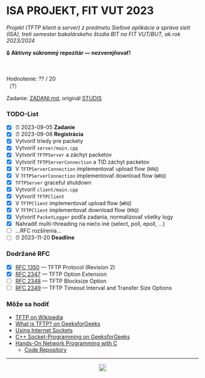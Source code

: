# ISA PROJEKT, FIT VUT 2023 #

*Projekt (TFTP klient a server) z predmetu Sieťové aplikácie a správa sietí (ISA), tretí semester bakalárskeho štúdia BIT na FIT VUT/BUT, ak.rok 2023/2024*

🔒 **Aktívny súkromný repozitár — nezverejňovať!**
<!-- 🗄️ **Súkromný archivovaný repozitár!** -->
<!-- ⚠️ **Zverejnené pre archívne účely — nekopírujte, nula by Vás mrzela. Za nič také nenesiem žiadnu zodpovednosť!** Všetky odovzdané projekty prechádzajú kontrolou plagiátorstva, pri ktorej sa porovnávajú aj s dávnejšie odovzdanými riešeniami. -->
<br />

Hodnotenie: ?? / 20<br />（?）

Zadanie: [ZADANI.md](ZADANI.md), originál [STUDIS](https://www.vut.cz/studis/student.phtml?script_name=zadani_detail&apid=268266&zid=54264)

### TODO-List ###

- [X] ⏰ 2023-09-05 **Zadanie**
- [X] ⏰ 2023-09-06 **Registrácia**
- [X] Vytvoriť triedy pre packety
- [X] Vytvoriť `server/main.cpp`
- [X] Vytvoriť `TFTPServer` a záchyt packetov
- [X] Vytvoriť `TFTPServerConnection` a TID záchyt packetov
- [X] V `TFTPServerConnection` implementovať upload flow (`RRQ`)
- [X] V `TFTPServerConnection` implementovať download flow (`WRQ`)
- [X] `TFTPServer` graceful shutdown
- [X] Vytvoriť `client/main.cpp`
- [X] Vytvoriť `TFTPClient`
- [X] V `TFTPClient` implementovať upload flow (`WRQ`)
- [X] V `TFTPClient` implementovať download flow (`RRQ`)
- [X] Vytvoriť `PacketLogger` podľa zadania, normalizovať všetky logy
- [X] Nahradiť multi-threading na niečo iné (select, poll, epoll, …)
- [ ] …RFC rozšírenia…
- [ ] ⏰ 2023-11-20 **Deadline**

### Dodržané RFC ###

- [X] [RFC 1350](https://datatracker.ietf.org/doc/html/rfc1350) — TFTP Protocol (Revision 2)
- [X] [RFC 2347](https://datatracker.ietf.org/doc/html/rfc2347) — TFTP Option Extension
- [ ] [RFC 2348](https://datatracker.ietf.org/doc/html/rfc2348) — TFTP Blocksize Option
- [ ] [RFC 2349](https://datatracker.ietf.org/doc/html/rfc2349) — TFTP Timeout Interval and Transfer Size Options

### Môže sa hodiť ###

- [TFTP on Wikipedia](https://en.wikipedia.org/wiki/Trivial_File_Transfer_Protocol)
- [What is TFTP? on GeeksforGeeks](https://www.geeksforgeeks.org/what-is-tftp-trivial-file-transfer-protocol/)
- [Using Internet Sockets](https://beej.us/guide/bgnet/pdf/bgnet_a4_c_1.pdf)
- [C++ Socket-Programming on GeeksforGeeks](https://www.geeksforgeeks.org/socket-programming-cc/)
- [Hands-On Network Programming with C](https://ebookcentral.proquest.com/lib/vutbrno/reader.action?docID=5774233)
  - [Code Repository](https://github.com/codeplea/hands-on-network-programming-with-c)

----------------------------------------------

<div align="center"><a href="https://wakatime.com"><img alt="wakatime" height="20em" src="https://wakatime.com/badge/user/dd421270-8f1c-43aa-aa5b-ec52a2a18852/project/cec5aeb3-ca5f-4d57-a522-6de66d9ce6bf.svg?style=for-the-badge" /></a></div>
